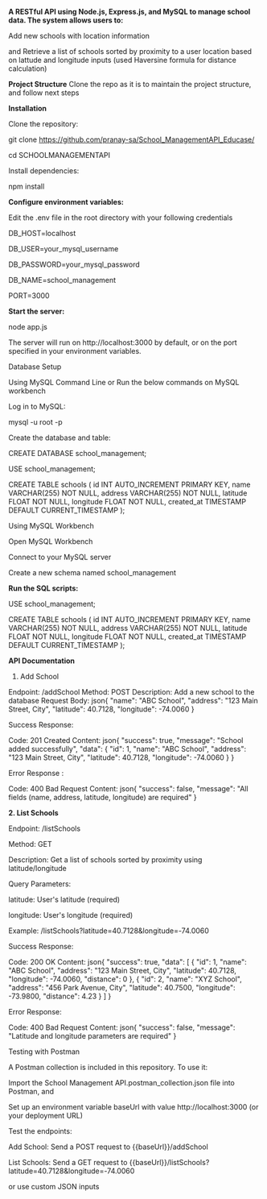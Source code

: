 **A RESTful API using Node.js, Express.js, and MySQL to manage school data. The system allows users to:**

Add new schools with location information

and Retrieve a list of schools sorted by proximity to a user location based on lattude and longitude inputs (used Haversine formula for distance calculation)


**Project Structure**
Clone the repo as it is to maintain the project structure, and follow next steps


**Installation**

Clone the repository:

git clone https://github.com/pranay-sa/School_ManagementAPI_Educase/

cd SCHOOLMANAGEMENTAPI

Install dependencies:

npm install

**Configure environment variables:**

Edit the .env file in the root directory with your following credentials

DB_HOST=localhost

DB_USER=your_mysql_username

DB_PASSWORD=your_mysql_password

DB_NAME=school_management

PORT=3000



**Start the server:**

node app.js

The server will run on http://localhost:3000 by default, or on the port specified in your environment variables.


Database Setup

Using MySQL Command Line or Run the below commands on MySQL workbench

Log in to MySQL:

mysql -u root -p

Create the database and table:

CREATE DATABASE school_management;

USE school_management;

CREATE TABLE schools (
  id INT AUTO_INCREMENT PRIMARY KEY,
  name VARCHAR(255) NOT NULL,
  address VARCHAR(255) NOT NULL,
  latitude FLOAT NOT NULL,
  longitude FLOAT NOT NULL,
  created_at TIMESTAMP DEFAULT CURRENT_TIMESTAMP
);


Using MySQL Workbench

Open MySQL Workbench

Connect to your MySQL server

Create a new schema named school_management

**Run the SQL scripts:**

USE school_management;

CREATE TABLE schools (
  id INT AUTO_INCREMENT PRIMARY KEY,
  name VARCHAR(255) NOT NULL,
  address VARCHAR(255) NOT NULL,
  latitude FLOAT NOT NULL,
  longitude FLOAT NOT NULL,
  created_at TIMESTAMP DEFAULT CURRENT_TIMESTAMP
);


**API Documentation**
1. Add School

Endpoint: /addSchool
Method: POST
Description: Add a new school to the database
Request Body:
json{
  "name": "ABC School",
  "address": "123 Main Street, City",
  "latitude": 40.7128,
  "longitude": -74.0060
}

Success Response:

Code: 201 Created
Content:
json{
  "success": true,
  "message": "School added successfully",
  "data": {
    "id": 1,
    "name": "ABC School",
    "address": "123 Main Street, City",
    "latitude": 40.7128,
    "longitude": -74.0060
  }
}


Error Response :

Code: 400 Bad Request
Content:
json{
  "success": false,
  "message": "All fields (name, address, latitude, longitude) are required"
}




**2. List Schools**

Endpoint: /listSchools

Method: GET

Description: Get a list of schools sorted by proximity using latitude/longitude

Query Parameters:

latitude: User's latitude (required)

longitude: User's longitude (required)


Example: /listSchools?latitude=40.7128&longitude=-74.0060

Success Response:

Code: 200 OK
Content:
json{
  "success": true,
  "data": [
    {
      "id": 1,
      "name": "ABC School",
      "address": "123 Main Street, City",
      "latitude": 40.7128,
      "longitude": -74.0060,
      "distance": 0
    },
    {
      "id": 2,
      "name": "XYZ School",
      "address": "456 Park Avenue, City",
      "latitude": 40.7500,
      "longitude": -73.9800,
      "distance": 4.23
    }
  ]
}



Error Response:

Code: 400 Bad Request
Content:
json{
  "success": false,
  "message": "Latitude and longitude parameters are required"
}




Testing with Postman

A Postman collection is included in this repository. To use it:

Import the School Management API.postman_collection.json file into Postman, and

Set up an environment variable baseUrl with value http://localhost:3000 (or your deployment URL)

Test the endpoints:

Add School: Send a POST request to {{baseUrl}}/addSchool

List Schools: Send a GET request to {{baseUrl}}/listSchools?latitude=40.7128&longitude=-74.0060

or use custom JSON inputs 
